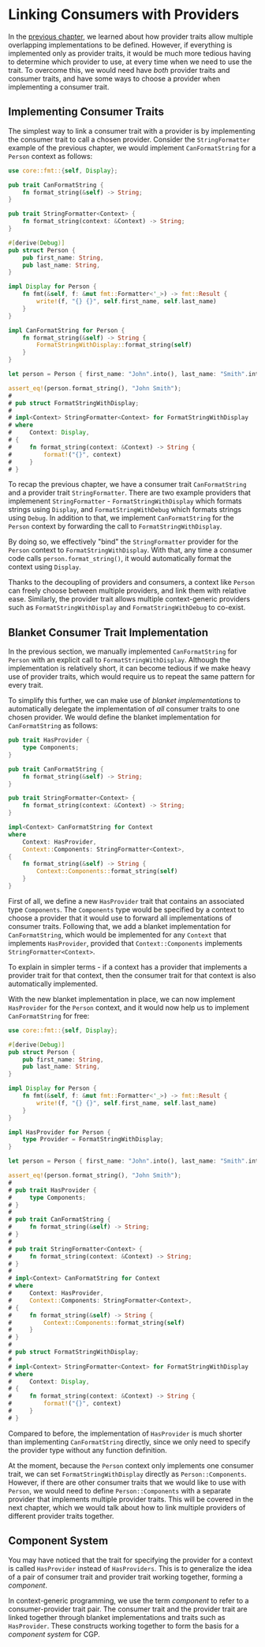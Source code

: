 # Linking Consumers with Providers

In the [previous chapter](./provider-traits.md), we learned about how provider
traits allow multiple overlapping implementations to be defined. However, if
everything is implemented only as provider traits, it would be much more tedious
having to determine which provider to use, at every time when we need to use the
trait. To overcome this, we would need have _both_ provider traits and consumer
traits, and have some ways to choose a provider when implementing a consumer trait.

## Implementing Consumer Traits

The simplest way to link a consumer trait with a provider is by implementing the
consumer trait to call a chosen provider. Consider the `StringFormatter` example
of the previous chapter, we would implement `CanFormatString` for a `Person`
context as follows:

```rust
use core::fmt::{self, Display};

pub trait CanFormatString {
    fn format_string(&self) -> String;
}

pub trait StringFormatter<Context> {
    fn format_string(context: &Context) -> String;
}

#[derive(Debug)]
pub struct Person {
    pub first_name: String,
    pub last_name: String,
}

impl Display for Person {
    fn fmt(&self, f: &mut fmt::Formatter<'_>) -> fmt::Result {
        write!(f, "{} {}", self.first_name, self.last_name)
    }
}

impl CanFormatString for Person {
    fn format_string(&self) -> String {
        FormatStringWithDisplay::format_string(self)
    }
}

let person = Person { first_name: "John".into(), last_name: "Smith".into() };

assert_eq!(person.format_string(), "John Smith");
#
# pub struct FormatStringWithDisplay;
#
# impl<Context> StringFormatter<Context> for FormatStringWithDisplay
# where
#     Context: Display,
# {
#     fn format_string(context: &Context) -> String {
#         format!("{}", context)
#     }
# }
```

To recap the previous chapter, we have a consumer trait `CanFormatString`
and a provider trait `StringFormatter`. There are two example providers that
implemenent `StringFormatter` - `FormatStringWithDisplay` which formats strings
using `Display`, and `FormatStringWithDebug` which formats strings using `Debug`.
In addition to that, we implement `CanFormatString` for the `Person` context
by forwarding the call to `FormatStringWithDisplay`.

By doing so, we effectively "bind" the `StringFormatter` provider for the
`Person` context to `FormatStringWithDisplay`. With that, any time a consumer
code calls `person.format_string()`, it would automatically format the context
using `Display`.

Thanks to the decoupling of providers and consumers, a context like `Person`
can freely choose between multiple providers, and link them with relative ease.
Similarly, the provider trait allows multiple context-generic providers such as
`FormatStringWithDisplay` and `FormatStringWithDebug` to co-exist.

## Blanket Consumer Trait Implementation

In the previous section, we manually implemented `CanFormatString` for `Person`
with an explicit call to `FormatStringWithDisplay`. Although the implementation
is relatively short, it can become tedious if we make heavy use of provider traits,
which would require us to repeat the same pattern for every trait.

To simplify this further, we can make use of _blanket implementations_ to
automatically delegate the implementation of _all_ consumer traits to one
chosen provider. We would define the blanket implementation for `CanFormatString`
as follows:

```rust
pub trait HasProvider {
    type Components;
}

pub trait CanFormatString {
    fn format_string(&self) -> String;
}

pub trait StringFormatter<Context> {
    fn format_string(context: &Context) -> String;
}

impl<Context> CanFormatString for Context
where
    Context: HasProvider,
    Context::Components: StringFormatter<Context>,
{
    fn format_string(&self) -> String {
        Context::Components::format_string(self)
    }
}
```

First of all, we define a new `HasProvider` trait that contains an associated
type `Components`. The `Components` type would be specified by a context to
choose a provider that it would use to forward all implementations of consumer
traits. Following that, we add a blanket implementation for `CanFormatString`,
which would be implemented for any `Context` that implements `HasProvider`,
provided that `Context::Components` implements `StringFormatter<Context>`.

To explain in simpler terms - if a context has a provider that implements
a provider trait for that context, then the consumer trait for that context
is also automatically implemented.

With the new blanket implementation in place, we can now implement `HasProvider`
for the `Person` context, and it would now help us to implement `CanFormatString`
for free:

```rust
use core::fmt::{self, Display};

#[derive(Debug)]
pub struct Person {
    pub first_name: String,
    pub last_name: String,
}

impl Display for Person {
    fn fmt(&self, f: &mut fmt::Formatter<'_>) -> fmt::Result {
        write!(f, "{} {}", self.first_name, self.last_name)
    }
}

impl HasProvider for Person {
    type Provider = FormatStringWithDisplay;
}

let person = Person { first_name: "John".into(), last_name: "Smith".into() };

assert_eq!(person.format_string(), "John Smith");
#
# pub trait HasProvider {
#     type Components;
# }
#
# pub trait CanFormatString {
#     fn format_string(&self) -> String;
# }
#
# pub trait StringFormatter<Context> {
#     fn format_string(context: &Context) -> String;
# }
#
# impl<Context> CanFormatString for Context
# where
#     Context: HasProvider,
#     Context::Components: StringFormatter<Context>,
# {
#     fn format_string(&self) -> String {
#         Context::Components::format_string(self)
#     }
# }
#
# pub struct FormatStringWithDisplay;
#
# impl<Context> StringFormatter<Context> for FormatStringWithDisplay
# where
#     Context: Display,
# {
#     fn format_string(context: &Context) -> String {
#         format!("{}", context)
#     }
# }
```

Compared to before, the implementation of `HasProvider` is much shorter than
implementing `CanFormatString` directly, since we only need to specify the provider
type without any function definition.

At the moment, because the `Person` context only implements one consumer trait, we
can set `FormatStringWithDisplay` directly as `Person::Components`. However, if there
are other consumer traits that we would like to use with `Person`, we would need to
define `Person::Components` with a separate provider that implements multiple provider
traits. This will be covered in the next chapter, which we would talk about how to
link multiple providers of different provider traits together.

## Component System

You may have noticed that the trait for specifying the provider for a context is called
`HasProvider` instead of `HasProviders`. This is to generalize the idea of a pair of
consumer trait and provider trait working together, forming a _component_.

In context-generic programming, we use the term _component_ to refer to a consumer-provider
trait pair. The consumer trait and the provider trait are linked together through blanket
implementations and traits such as `HasProvider`. These constructs working together to
form the basis for a _component system_ for CGP.